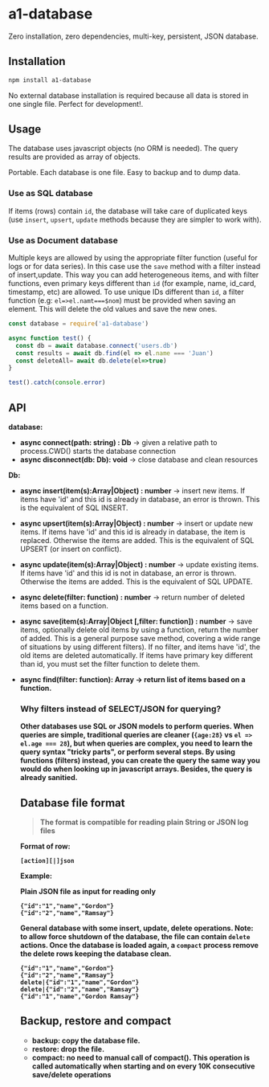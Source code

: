 # a1-database

Zero installation, zero dependencies, multi-key, persistent, JSON database.

## Installation

```bash
npm install a1-database
```

No external database installation is required because all data is stored in one single file. Perfect for development!.

## Usage

The database uses javascript objects (no ORM is needed). The query results are provided as array of objects.

Portable. Each database is one file. Easy to backup and to dump data.

### Use as SQL database

If items (rows) contain `id`, the database will take care of duplicated keys (use `insert`, `upsert`, `update` methods because they are simpler to work with).

### Use as Document database

Multiple keys are allowed by using the appropriate filter function (useful for logs or for data series). In this case use the `save` method with a filter instead of insert,update. This way you can add heterogeneous items, and with filter functions, even primary keys different than `id` (for example, name, id_card, timestamp, etc) are allowed.
To use unique IDs different than `id`, a filter function (e.g: `el=>el.namt===$nom`) must be provided when saving an element. This will delete the old values and save the new ones.


```javascript
const database = require('a1-database')

async function test() {
  const db = await database.connect('users.db')
  const results = await db.find(el => el.name === 'Juan')
  const deleteAll= await db.delete(el=>true)
}

test().catch(console.error)
```

## API

**database:**
- **async connect(path: string) : Db** -> given a relative path to process.CWD() starts the database connection
- **async disconnect(db: Db): void** -> close database and clean resources

**Db:**
- **async insert(item(s):Array|Object) : number** -> insert new items. If items have 'id' and this id is already in database, an error is thrown. This is the equivalent of SQL INSERT.
- **async upsert(item(s):Array|Object) : number** -> insert or update new items. If items have 'id' and this id is already in database, the item is replaced. Otherwise the items are added. This is the equivalent of SQL UPSERT (or insert on conflict).
- **async update(item(s):Array|Object) : number** -> update existing items. If items have 'id' and this id is not in database, an error is thrown. Otherwise the items are added. This is the equivalent of SQL UPDATE.
- **async delete(filter: function) : number** -> return number of deleted items based on a function.

- **async save(item(s):Array|Object [,filter: function]) : number** -> save items, optionally delete old items by using a function, return the number of added. This is a general purpose save method, covering a wide range of situations by using different filters). If no filter, and items have 'id', the old items are deleted automatically. If items have primary key different than id, you must set the filter function to delete them.  

- **async find(filter: function): Array<Object>** -> return list of items based on a function. 


### Why filters instead of SELECT/JSON for querying?

Other databases use SQL or JSON models to perform queries. When queries are simple, traditional queries are cleaner (`{age:28}` vs `el => el.age === 28`), but when queries are complex, you need to learn the query syntax "tricky parts", or perform several steps. By using functions (filters) instead, you can create the query the same way you would do when looking up in javascript arrays. Besides, the query is already sanitied.

## Database file format

> The format is compatible for reading plain String or JSON log files

Format of row:

`[action][|]json`

Example:

Plain JSON file as input for reading only

```
{"id":"1","name","Gordon"}
{"id":"2","name","Ramsay"}
```

General database with some insert, update, delete operations. Note: to allow force shutdown of the database, the file can contain `delete` actions. Once the database is loaded again, a `compact` process remove the delete rows keeping the database clean.

```
{"id":"1","name","Gordon"}
{"id":"2","name","Ramsay"}
delete|{"id":"1","name","Gordon"}
delete|{"id":"2","name","Ramsay"}
{"id":"1","name","Gordon Ramsay"}
```

## Backup, restore and compact

- backup: copy the database file.
- restore: drop the file. 
- compact: no need to manual call of compact(). This operation is called automatically when starting and on every 10K consecutive save/delete operations
